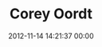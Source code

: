 ---
title: "Corey Oordt"
date: 2012-11-14 14:21:37 00:00
permalink: /coordt
twitter: "coordt"
likes: [130]
id: 1540
gravatar: "http://www.gravatar.com/avatar/b851e7fbdb0b36158a984c80111672a0"
---